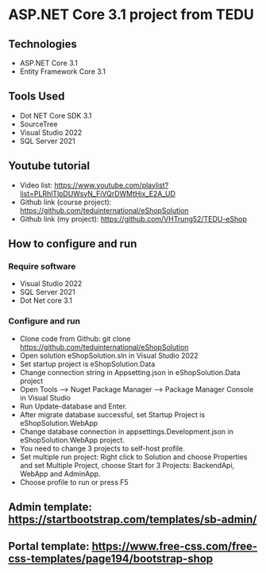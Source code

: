 # ASP.NET Core 3.1 project from TEDU

## Technologies
- ASP.NET Core 3.1
- Entity Framework Core 3.1

## Tools Used
- Dot NET Core SDK 3.1
- SourceTree
- Visual Studio 2022
- SQL Server 2021

## Youtube tutorial
- Video list: https://www.youtube.com/playlist?list=PLRhlTlpDUWsyN_FiVQrDWMtHix_E2A_UD
- Github link (course project): https://github.com/teduinternational/eShopSolution
- Github link (my project): https://github.com/VHTrung52/TEDU-eShop

## How to configure and run
### Require software
- Visual Studio 2022
- SQL Server 2021
- Dot Net core 3.1
### Configure and run
- Clone code from Github: git clone https://github.com/teduinternational/eShopSolution
- Open solution eShopSolution.sln in Visual Studio 2022
- Set startup project is eShopSolution.Data
- Change connection string in Appsetting.json in eShopSolution.Data project
- Open Tools --> Nuget Package Manager -->  Package Manager Console in Visual Studio
- Run Update-database and Enter.
- After migrate database successful, set Startup Project is eShopSolution.WebApp
- Change database connection in appsettings.Development.json in eShopSolution.WebApp project.
- You need to change 3 projects to self-host profile.
- Set multiple run project: Right click to Solution and choose Properties and set Multiple Project, choose Start for 3 Projects: BackendApi, WebApp and AdminApp.
- Choose profile to run or press F5

## Admin template: https://startbootstrap.com/templates/sb-admin/
## Portal template: https://www.free-css.com/free-css-templates/page194/bootstrap-shop
